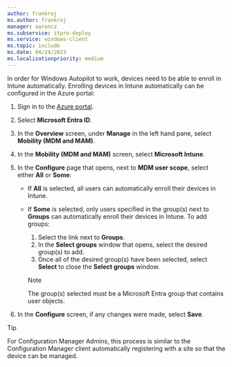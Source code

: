 ```yaml
---
author: frankroj
ms.author: frankroj
manager: aaroncz
ms.subservice: itpro-deploy
ms.service: windows-client
ms.topic: include
ms.date: 04/24/2023
ms.localizationpriority: medium
---
```


<!-- This file is shared by the following articles:

pre-provisioning/azure-ad-join-automatic-enrollment.md
pre-provisioning/hybrid-azure-ad-join-automatic-enrollment.md
self-deploying/self-deploying-automatic-enrollment.md
user-driven/azure-ad-join-automatic-enrollment.md
user-driven/hybrid-azure-ad-join-automatic-enrollment.md

Headings are driven by article context. -->

In order for Windows Autopilot to work, devices need to be able to enroll in Intune automatically. Enrolling devices in Intune automatically can be configured in the Azure portal:

1. Sign in to the [Azure portal](https://portal.azure.com/).

2. Select **Microsoft Entra ID**.

3. In the **Overview** screen, under **Manage** in the left hand pane, select **Mobility (MDM and MAM)**.

4. In the **Mobility (MDM and MAM)** screen, select **Microsoft Intune**.

5. In the **Configure** page that opens, next to **MDM user scope**, select either **All** or **Some**:

   - If **All** is selected, all users can automatically enroll their devices in Intune.

   - If **Some** is selected, only users specified in the group(s) next to **Groups** can automatically enroll their devices in Intune. To add groups:

      1. Select the link next to **Groups**.
      2. In the **Select groups** window that opens, select the desired group(s) to add.
      3. Once all of the desired group(s) have been selected, select **Select** to close the **Select groups** window.

        > [!NOTE]
        >
        > The group(s) selected must be a Microsoft Entra group that contains user objects.

6. In the **Configure** screen, if any changes were made, select **Save**.

> [!TIP]
>
> For Configuration Manager Admins, this process is similar to the Configuration Manager client automatically registering with a site so that the device can be managed.
